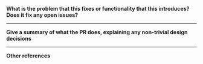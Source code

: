 **What is the problem that this fixes or functionality that this introduces? Does it fix any open issues?**

---

**Give a summary of what the PR does, explaining any non-trivial design decisions**

---
**Other references**
